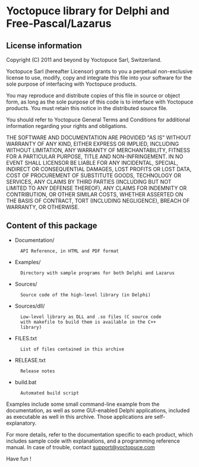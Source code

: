 Yoctopuce library for Delphi and Free-Pascal/Lazarus
====================================================

## License information

Copyright (C) 2011 and beyond by Yoctopuce Sarl, Switzerland.

Yoctopuce Sarl (hereafter Licensor) grants to you a perpetual
non-exclusive license to use, modify, copy and integrate this
file into your software for the sole purpose of interfacing
with Yoctopuce products.

You may reproduce and distribute copies of this file in
source or object form, as long as the sole purpose of this
code is to interface with Yoctopuce products. You must retain
this notice in the distributed source file.

You should refer to Yoctopuce General Terms and Conditions
for additional information regarding your rights and
obligations.

THE SOFTWARE AND DOCUMENTATION ARE PROVIDED "AS IS" WITHOUT
WARRANTY OF ANY KIND, EITHER EXPRESS OR IMPLIED, INCLUDING
WITHOUT LIMITATION, ANY WARRANTY OF MERCHANTABILITY, FITNESS
FOR A PARTICULAR PURPOSE, TITLE AND NON-INFRINGEMENT. IN NO
EVENT SHALL LICENSOR BE LIABLE FOR ANY INCIDENTAL, SPECIAL,
INDIRECT OR CONSEQUENTIAL DAMAGES, LOST PROFITS OR LOST DATA,
COST OF PROCUREMENT OF SUBSTITUTE GOODS, TECHNOLOGY OR
SERVICES, ANY CLAIMS BY THIRD PARTIES (INCLUDING BUT NOT
LIMITED TO ANY DEFENSE THEREOF), ANY CLAIMS FOR INDEMNITY OR
CONTRIBUTION, OR OTHER SIMILAR COSTS, WHETHER ASSERTED ON THE
BASIS OF CONTRACT, TORT (INCLUDING NEGLIGENCE), BREACH OF
WARRANTY, OR OTHERWISE.


## Content of this package

* Documentation/

		API Reference, in HTML and PDF format

* Examples/

		Directory with sample programs for both Delphi and Lazarus

* Sources/

		Source code of the high-level library (in Delphi)

* Sources/dll/

		Low-level library as DLL and .so files (C source code
        with makefile to build them is available in the C++
        library) 

* FILES.txt

		List of files contained in this archive

* RELEASE.txt

		Release notes

* build.bat

		Automated build script


Examples include some small command-line example from the documentation,
as well as some GUI-enabled Delphi applications, included as executable
as well in this archive. Those applications are self-explanatory.

For more details, refer to the documentation specific to each product, which
includes sample code with explanations, and a programming reference manual.
In case of trouble, contact support@yoctopuce.com

Have fun !

